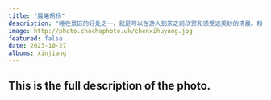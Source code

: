 ```yaml
---
title: "晨曦胡杨"
description: "睡在景区的好处之一，就是可以在游人到来之前欣赏和感受这美妙的清晨。粉紫色的天空、平静的水面，偶尔此起彼伏的鸟鸣，微凉的风，即便在2025年写这段话的时候，我仿佛还能感受到当时的愉悦。"
image: http://photo.chachaphoto.uk/chenxihuyang.jpg
featured: false
date: 2023-10-27
albums: xinjiang
---
```


## This is the full description of the photo.
